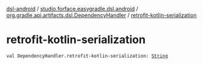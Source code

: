 [dsl-android](../../index.md) / [studio.forface.easygradle.dsl.android](../index.md) / [org.gradle.api.artifacts.dsl.DependencyHandler](index.md) / [retrofit-kotlin-serialization](./retrofit-kotlin-serialization.md)

# retrofit-kotlin-serialization

`val DependencyHandler.retrofit-kotlin-serialization: `[`String`](https://kotlinlang.org/api/latest/jvm/stdlib/kotlin/-string/index.html)